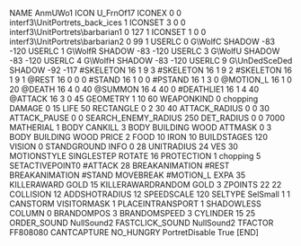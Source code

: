 NAME AnmUWo1
ICON U_FrnOf17
ICONEX 0 0 interf3\UnitPortrets\_back_ices 1
ICONSET 3 0 0 interf3\UnitPortrets\barbarian1 0 127 1
ICONSET 1 0 0 interf3\UnitPortrets\barbarian2 0 99 1
USERLC 0 G\WolfC SHADOW -83 -120
USERLC 1 G\WolfR SHADOW -83 -120
USERLC 3 G\WolfU SHADOW -83 -120
USERLC 4 G\WolfH SHADOW -83 -120
USERLC 9 G\UnDedSceDed SHADOW -92 -117
#SKELETON               16 1 9 3
#SKELETON               16 1 9 2
#SKELETON               16 1 9 1
@REST      		16 0 0 0
#STAND     		16 1 0 0
#PSTAND    		16 1 3 0
@MOTION_L  		16 1 0 20
@DEATH     		16 4 0 40
@SUMMON     		16 4 40 0
#DEATHLIE1 		16 1 4 40
@ATTACK   		16 3 0 45
GEOMETRY 		1 10 60
WEAPONKIND 		0 chopping
DAMAGE   		0 15
LIFE     		50
RECTANGLE 		0 2 30 40
ATTACK_RADIUS 		0 0 30
ATTACK_PAUSE 		0 0
SEARCH_ENEMY_RADIUS 	250
DET_RADIUS 		0 0 7000
MATHERIAL 		1 BODY
CANKILL 3 BODY BUILDING WOOD 
ATTMASK 0 3 BODY BUILDING WOOD 
PRICE 			2 FOOD 10 IRON 10
BUILDSTAGES 		120
VISION 			0
STANDGROUND
INFO 			0 28
UNITRADIUS 		24
VES 			30
MOTIONSTYLE 		SINGLESTEP
ROTATE 			16
PROTECTION 		1 chopping 5
SETACTIVEPOINT0 	#ATTACK 28
BREAKANIMATION 		#REST
BREAKANIMATION 		#STAND
MOVEBREAK 		#MOTION_L
EXPA 			35
KILLERAWARD             GOLD 15
KILLERAWARDRANDOM       GOLD 3
ZPOINTS 		22 22
COLLISION 		12
ADDSHOTRADIUS 12
SPEEDSCALE              120
SELTYPE SelSmall 1 1
CANSTORM
VISITORMASK 1
PLACEINTRANSPORT 1
SHADOWLESS
COLUMN 0
BRANDOMPOS 3
BRANDOMSPEED 3
CYLINDER 15 25
ORDER_SOUND NullSound2
FASTCLICK_SOUND NullSound2
TFACTOR FF808080
CANTCAPTURE
NO_HUNGRY
PortretDisable True
[END]

